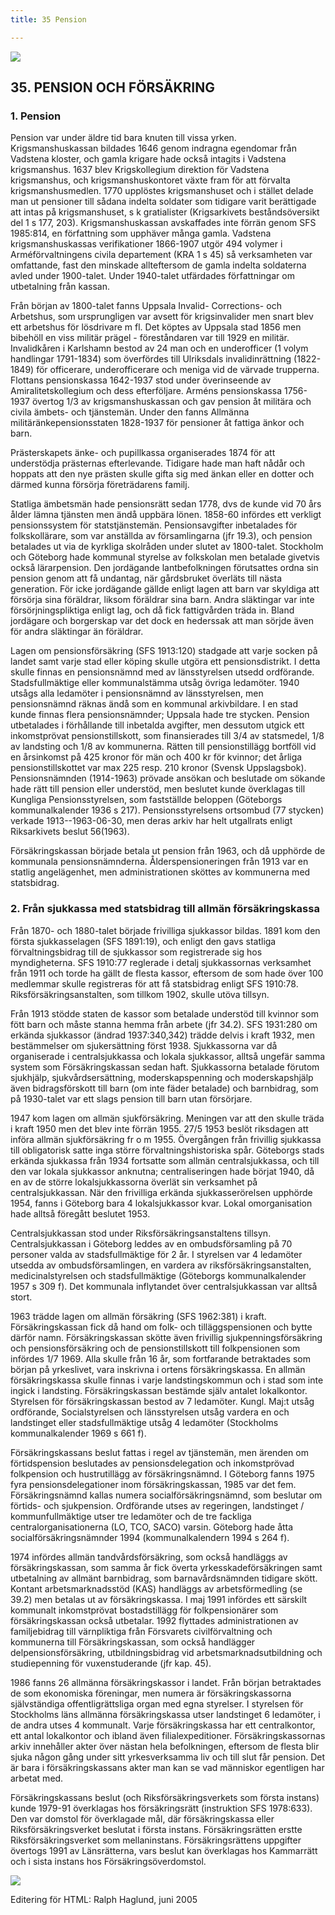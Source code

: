 ```yaml
---
title: 35 Pension

---
```


[![](arrow9.jpg)](Index.htm)

## 35\. PENSION OCH FÖRSÄKRING

### 1\. Pension

Pension var under äldre tid bara knuten till vissa yrken. Krigsmanshuskassan bildades 1646 genom indragna egendomar från Vadstena kloster, och gamla krigare hade också intagits i Vadstena krigsmanshus. 1637 blev Krigskollegium direktion för Vadstena krigsmanshus, och krigsmanshuskontoret växte fram för att förvalta krigsmanshusmedlen. 1770 upplöstes krigsmanshuset och i stället delade man ut pensioner till sådana indelta soldater som tidigare varit berättigade att intas på krigsmanshuset, s k gratialister (Krigsarkivets beståndsöversikt del 1 s 177, 203). Krigsmanshuskassan avskaffades inte förrän genom SFS 1985:814, en författning som upphäver många gamla. Vadstena krigsmanshuskassas verifikationer 1866-1907 utgör 494 volymer i Arméförvaltningens civila departement (KRA 1 s 45) så verksamheten var omfattande, fast den minskade allteftersom de gamla indelta soldaterna avled under 1900-talet. Under 1940-talet utfärdades författningar om utbetalning från kassan. 

Från början av 1800-talet fanns Uppsala Invalid- Corrections- och Arbetshus, som ursprungligen var avsett för krigsinvalider men snart blev ett arbetshus för lösdrivare m fl. Det köptes av Uppsala stad 1856 men bibehöll en viss militär prägel - föreståndaren var till 1929 en militär. Invalidkåren i Karlshamn bestod av 24 man och en underofficer (1 volym handlingar 1791-1834) som överfördes till Ulriksdals invalidinrättning (1822-1849) för officerare, underofficerare och meniga vid de värvade trupperna. Flottans pensionskassa 1642-1937 stod under överinseende av Amiralitetskollegium och dess efterföljare. Arméns pensionskassa 1756-1937 övertog 1/3 av krigsmanshuskassan och gav pension åt militära och civila ämbets- och tjänstemän. Under den fanns Allmänna militäränkepensionsstaten 1828-1937 för pensioner åt fattiga änkor och barn. 

Prästerskapets änke- och pupillkassa organiserades 1874 för att understödja prästernas efterlevande. Tidigare hade man haft nådår och hoppats att den nye prästen skulle gifta sig med änkan eller en dotter och därmed kunna försörja företrädarens familj. 

Statliga ämbetsmän hade pensionsrätt sedan 1778, dvs de kunde vid 70 års ålder lämna tjänsten men ändå uppbära lönen. 1858-60 infördes ett verkligt pensionssystem för statstjänstemän. Pensionsavgifter inbetalades för folkskollärare, som var anställda av församlingarna (jfr 19.3), och pension betalades ut via de kyrkliga skolråden under slutet av 1800-talet. Stockholm och Göteborg hade kommunal styrelse av folkskolan men betalade givetvis också lärarpension. Den jordägande lantbefolkningen förutsattes ordna sin pension genom att få undantag, när gårdsbruket överläts till nästa generation. För icke jordägande gällde enligt lagen att barn var skyldiga att försörja sina föräldrar, liksom föräldrar sina barn. Andra släktingar var inte försörjningspliktiga enligt lag, och då fick fattigvården träda in. Bland jordägare och borgerskap var det dock en hederssak att man sörjde även för andra släktingar än föräldrar. 

Lagen om pensionsförsäkring (SFS 1913:120) stadgade att varje socken på landet samt varje stad eller köping skulle utgöra ett pensionsdistrikt. I detta skulle finnas en pensionsnämnd med av länsstyrelsen utsedd ordförande. Stadsfullmäktige eller kommunalstämma utsåg övriga ledamöter. 1940 utsågs alla ledamöter i pensionsnämnd av länsstyrelsen, men pensionsnämnd räknas ändå som en kommunal arkivbildare. I en stad kunde finnas flera pensionsnämnder; Uppsala hade tre stycken. Pension utbetalades i förhållande till inbetalda avgifter, men dessutom utgick ett inkomstprövat pensionstillskott, som finansierades till 3/4 av statsmedel, 1/8 av landsting och 1/8 av kommunerna. Rätten till pensionstillägg bortföll vid en årsinkomst på 425 kronor för män och 400 kr för kvinnor; det årliga pensionstillskottet var max 225 resp. 210 kronor (Svensk Uppslagsbok). Pensionsnämnden (1914-1963) prövade ansökan och beslutade om sökande hade rätt till pension eller understöd, men beslutet kunde överklagas till Kungliga Pensionsstyrelsen, som fastställde beloppen (Göteborgs kommunalkalender 1936 s 217). Pensionsstyrelsens ortsombud (77 stycken) verkade 1913--1963-06-30, men deras arkiv har helt utgallrats enligt Riksarkivets beslut 56(1963). 

Försäkringskassan började betala ut pension från 1963, och då upphörde de kommunala pensionsnämnderna. Ålderspensioneringen från 1913 var en statlig angelägenhet, men administrationen sköttes av kommunerna med statsbidrag.

  

### 2\. Från sjukkassa med statsbidrag till allmän försäkringskassa

Från 1870- och 1880-talet började frivilliga sjukkassor bildas. 1891 kom den första sjukkasselagen (SFS 1891:19), och enligt den gavs statliga förvaltningsbidrag till de sjukkassor som registrerade sig hos myndigheterna. SFS 1910:77 reglerade i detalj sjukkassornas verksamhet från 1911 och torde ha gällt de flesta kassor, eftersom de som hade över 100 medlemmar skulle registreras för att få statsbidrag enligt SFS 1910:78. Riksförsäkringsanstalten, som tillkom 1902, skulle utöva tillsyn.

Från 1913 stödde staten de kassor som betalade understöd till kvinnor som fött barn och måste stanna hemma från arbete (jfr 34.2). SFS 1931:280 om erkända sjukkassor (ändrad 1937:340,342) trädde delvis i kraft 1932, men bestämmelser om sjukersättning först 1938. Sjukkassorna var då organiserade i centralsjukkassa och lokala sjukkassor, alltså ungefär samma system som Försäkringskassan sedan haft. Sjukkassorna betalade förutom sjukhjälp, sjukvårdsersättning, moderskapspenning och moderskapshjälp även bidragsförskott till barn (om inte fäder betalade) och barnbidrag, som på 1930-talet var ett slags pension till barn utan försörjare. 

1947 kom lagen om allmän sjukförsäkring. Meningen var att den skulle träda i kraft 1950 men det blev inte förrän 1955. 27/5 1953 beslöt riksdagen att införa allmän sjukförsäkring fr o m 1955. Övergången från frivillig sjukkassa till obligatorisk satte inga större förvaltningshistoriska spår. Göteborgs stads erkända sjukkassa från 1934 fortsatte som allmän centralsjukkassa, och till den var lokala sjukkassor anknutna; centraliseringen hade börjat 1940, då en av de större lokalsjukkassorna överlät sin verksamhet på centralsjukkassan. När den frivilliga erkända sjukkasserörelsen upphörde 1954, fanns i Göteborg bara 4 lokalsjukkassor kvar. Lokal omorganisation hade alltså föregått beslutet 1953. 

Centralsjukkassan stod under Riksförsäkringsanstaltens tillsyn. Centralsjukkassan i Göteborg leddes av en ombudsförsamling på 70 personer valda av stadsfullmäktige för 2 år. I styrelsen var 4 ledamöter utsedda av ombudsförsamlingen, en vardera av riksförsäkringsanstalten, medicinalstyrelsen och stadsfullmäktige (Göteborgs kommunalkalender 1957 s 309 f). Det kommunala inflytandet över centralsjukkassan var alltså stort. 

1963 trädde lagen om allmän försäkring (SFS 1962:381) i kraft. Försäkringskassan fick då hand om folk- och tilläggspensionen och bytte därför namn. Försäkringskassan skötte även frivillig sjukpenningsförsäkring och pensionsförsäkring och de pensionstillskott till folkpensionen som infördes 1/7 1969. Alla skulle från 16 år, som fortfarande betraktades som början på yrkeslivet, vara inskrivna i ortens försäkringskassa. En allmän försäkringskassa skulle finnas i varje landstingskommun och i stad som inte ingick i landsting. Försäkringskassan bestämde själv antalet lokalkontor. Styrelsen för försäkringskassan bestod av 7 ledamöter. Kungl. Maj:t utsåg ordförande, Socialstyrelsen och länsstyrelsen utsåg vardera en och landstinget eller stadsfullmäktige utsåg 4 ledamöter (Stockholms kommunalkalender 1969 s 661 f). 

Försäkringskassans beslut fattas i regel av tjänstemän, men ärenden om förtidspension beslutades av pensionsdelegation och inkomstprövad folkpension och hustrutillägg av försäkringsnämnd. I Göteborg fanns 1975 fyra pensionsdelegationer inom försäkringskassan, 1985 var det fem. Försäkringsnämnd kallas numera socialförsäkringsnämnd, som beslutar om förtids- och sjukpension. Ordförande utses av regeringen, landstinget / kommunfullmäktige utser tre ledamöter och de tre fackliga centralorganisationerna (LO, TCO, SACO) varsin. Göteborg hade åtta socialförsäkringsnämnder 1994 (kommunalkalendern 1994 s 264 f). 

1974 infördes allmän tandvårdsförsäkring, som också handläggs av försäkringskassan, som samma år fick överta yrkesskadeförsäkringen samt utbetalning av allmänt barnbidrag, som barnavårdsnämnden tidigare skött. Kontant arbetsmarknadsstöd (KAS) handläggs av arbetsförmedling (se 39.2) men betalas ut av försäkringskassa. I maj 1991 infördes ett särskilt kommunalt inkomstprövat bostadstillägg för folkpensionärer som försäkringskassan också utbetalar. 1992 flyttades administrationen av familjebidrag till värnpliktiga från Försvarets civilförvaltning och kommunerna till Försäkringskassan, som också handlägger delpensionsförsäkring, utbildningsbidrag vid arbetsmarknadsutbildning och studiepenning för vuxenstuderande (jfr kap. 45). 

1986 fanns 26 allmänna försäkringskassor i landet. Från början betraktades de som ekonomiska föreningar, men numera är försäkringskassorna självständiga offentligrättsliga organ med egna styrelser. I styrelsen för Stockholms läns allmänna försäkringskassa utser landstinget 6 ledamöter, i de andra utses 4 kommunalt. Varje försäkringskassa har ett centralkontor, ett antal lokalkontor och ibland även filialexpeditioner. Försäkringskassornas arkiv innehåller akter över nästan hela befolkningen, eftersom de flesta blir sjuka någon gång under sitt yrkesverksamma liv och till slut får pension. Det är bara i försäkringskassans akter man kan se vad människor egentligen har arbetat med. 

Försäkringskassans beslut (och Riksförsäkringsverkets som första instans) kunde 1979-91 överklagas hos försäkringsrätt (instruktion SFS 1978:633). Den var domstol för överklagade mål, där försäkringskassa eller Riksförsäkringsverket beslutat i första instans. Försäkringsrätten erstte Riksförsäkringsverket som mellaninstans. Försäkringsrättens uppgifter övertogs 1991 av Länsrätterna, vars beslut kan överklagas hos Kammarrätt och i sista instans hos Försäkringsöverdomstol. 

[![](arrow9.jpg)](Index.htm)

Editering för HTML: Ralph Haglund, juni 2005
